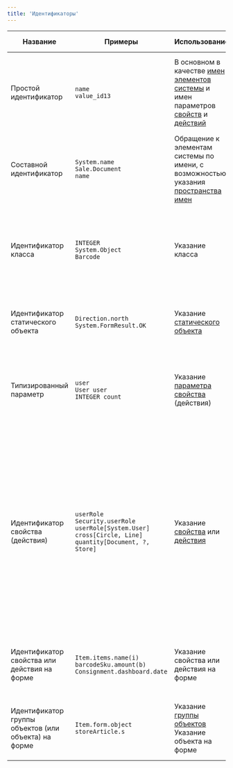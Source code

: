 ```yaml
---
title: 'Идентификаторы'
---
```


|Название|Примеры|Использование|Описание|Техническое описание|
|--------|-------|-------------|--------|--------------------|
|Простой идентификатор|`name`<br/>`value_id13`|В основном в качестве [имен](Naming.md) [элементов системы](Element_identification.md) и имен параметров [свойств](Properties.md) и [действий](Actions.md)|Последовательность латинских букв любого регистра, цифр, и знака подчеркивания `_`. Первым символом идентификатора обязательно должна быть буква|`[a-zA-Z][a-zA-Z0-9_]*`|
|Составной идентификатор|`System.name`<br/>`Sale.Document`<br/>`name`|Обращение к элементам системы по имени, с возможностью указания [пространства имен](Naming.md#namespace) |Два простых идентификатора, разделенных точкой, или один простой идентификатор|`id.id` \| `id`|
|Идентификатор класса|`INTEGER`<br/>`System.Object`<br/>`Barcode`|Указание класса|Идентификатор [пользовательского класса](Classes.md) задается составным идентификатором, а идентификаторы [встроенных классов](Built-in_classes.md) задаются специальными ключевыми словами|`cid` \| `INTEGER` \| `LONG` \| ...|
|Идентификатор статического объекта|`Direction.north`<br/>`System.FormResult.OK`|Указание [статического объекта](Static_objects.md)|Идентификатор пользовательского класса и имя статического объекта, разделенные точкой|`cid.id`|
|Типизированный параметр|`user`<br/>`User user`<br/>`INTEGER count`|Указание [параметра свойства](Properties.md) (действия)|Необязательный идентификатор класса, задающий класс параметра и обязательный простой идентификатор, задающий имя параметра|`classid id` \| `id`|
|Идентификатор свойства (действия)|`userRole`<br/>`Security.userRole`<br/>`userRole[System.User]`<br/>`cross[Circle, Line]`<br/>`quantity[Document, ?, Store]`|Указание [свойства](Properties.md) или [действия](Actions.md)|Составной идентификатор либо составной идентификатор вместе с сигнатурой свойства (действия). Сигнатура задается списком классов параметров свойства (действия), разделенных запятыми. Каждый класс описывается идентификатором класса либо вопросительным знаком `?`, если класс параметра неизвестен или не важен для однозначного указания свойства (действия)|`cid` \| `cid[classid1\|'?', ..., classidN\|'?']`|
|Идентификатор свойства или действия на форме|`Item.items.name(i)`<br/>`barcodeSku.amount(b)`<br/>`Consignment.dashboard.date`|Указание свойства или действия на форме |Имя формы, заданное составным идентификатором и имя свойства (действия) на форме, разделенные точкой|`cid.id` \| `cid.id(id1,...,idN)`|
|Идентификатор группы объектов (или объекта) на форме|`Item.form.object`<br/>`storeArticle.s`|Указание [группы объектов](Form_structure.md)<br/>Указание объекта на форме|Имя формы, заданное составным идентификатором и имя группы объектов (либо имя объекта), разделенные точкой |`cid.id`|
